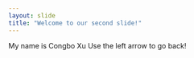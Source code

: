 ```yaml
---
layout: slide
title: "Welcome to our second slide!"
---
```

My name is Congbo Xu
Use the left arrow to go back!
